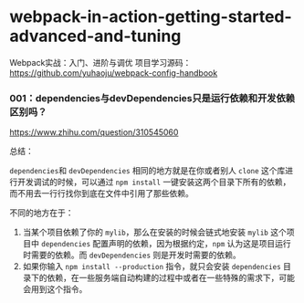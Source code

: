 # webpack-in-action-getting-started-advanced-and-tuning
Webpack实战：入门、进阶与调优
项目学习源码：https://github.com/yuhaoju/webpack-config-handbook
### 001：dependencies与devDependencies只是运行依赖和开发依赖区别吗？

https://www.zhihu.com/question/310545060

总结：

`dependencies`和 `devDependencies` 相同的地方就是在你或者别人 `clone` 这个库进行开发调试的时候，可以通过 `npm install` 一键安装这两个目录下所有的依赖，而不用去一行行找你到底在文件中引用了那些依赖。

不同的地方在于：

1. 当某个项目依赖了你的 `mylib`，那么在安装的时候会链式地安装 `mylib` 这个项目中 `dependencies` 配置声明的依赖，因为根据约定，`npm` 认为这是项目运行时需要的依赖。而 `devDependencies` 则是开发时需要的依赖。
2. 如果你输入 `npm install --production` 指令，就只会安装 `dependencies` 目录下的依赖，在一些服务端自动构建的过程中或者在一些特殊的需求下，可能会用到这个指令。